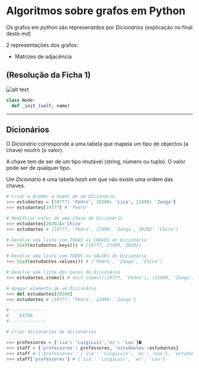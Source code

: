 # Algoritmos sobre grafos em Python

Os grafos em _python_ são represenatdos por _Dicionários_ (explicação no final deste _md_)

2 representações dos grafos:
- Matrizes de adjacência

## (Resolução da Ficha 1)

![alt text](https://raw.githubusercontent.com/GuiSSMartins/Inteligencia_Artificial_Python/blob/main/Grafo_Ficha1.png)

```python
class Node:
  def _init_(self, name)
```

------------------------------------------------------

## Dicionários

O _Dicionário_ corresponde a uma tabela que mapeia um
tipo de objectos (a chave) noutro (o valor). 

A chave tem de ser de um tipo imutável (string, número ou tuplo). O
valor pode ser de qualquer tipo.

Um _Dicionário_ é uma tabela _hash_ em que não existe uma ordem das chaves.

```python
# Criar e Aceder a dados de um DIcionário
>>> estudantes = {19777: 'Pedro', 20200: 'Liza', 21999: 'Zanga'}
>>> estudantes[19777] # 'Pedro'

# Modificar valor de uma chave do Dicionário
>>> estudantes[20202]='Chico'
>>> estudantes # {19777: 'Pedro', 21999: 'Zanga', 20202: 'Chico'}

# Devolve uma lista com TODAS as CHAVES do Dicionário
>>> list(estudantes.keys()) # [19777, 21999, 20202]

# Devolve uma lista com TODOS os VALUES do Dicionário
>>> list(estudantes.values()) # ['Pedro', 'Zanga', 'Chico']

# Devolve uma lista dos pares do Dicionário
>>> estudantes.items() # dict_items([(19777, 'Pedro'), (21999, 'Zanga'), (20202, 'Chico')])

# Apagar elemento de um Dicionário
>>> del estudantes[20200]
>>> estudantes # {19777: 'Pedro', 21999: 'Zanga'}

#--------------
#    EXTRA    -
#--------------

# Criar dicionários de dicionários

>>> professores = {'iia': 'LuigiLuis','ec': 'Lou'}�
>>> staff = {'professores': professores, 'estudantes':estudantes}
>>> staff # {'professores': {'iia': 'LuigiLuis', 'ec': 'Lou'}, 'estudantes': {19777: 'Pedro', 21999: 'Zanga', 20202: 'Chico'}}
>>> staff['professores'] # {'iia': 'LuigiLuis', 'ec': 'Lou'}

```
